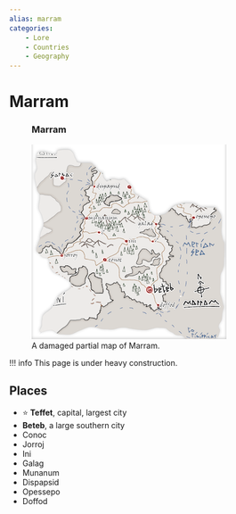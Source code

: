 ```yaml
---
alias: marram
categories:
    - Lore
    - Countries
    - Geography
---
```

# Marram

<figure class="infobox right">
  <h3>Marram</h3>
  <a href="/assets/images/marram-map-partial-full.png">
    <img src="/assets/images/marram-map-partial-tiny.png" />
  </a>
  <figcaption>
    A damaged partial map of Marram.
  </figcaption>
</figure>

!!! info
    This page is under heavy construction.

## Places

- ⭐️ **Teffet**, capital, largest city
- **Beteb**, a large southern city
- Conoc
- Jorroj
- Ini
- Galag
- Munanum
- Dispapsid
- Opessepo
- Doffod
